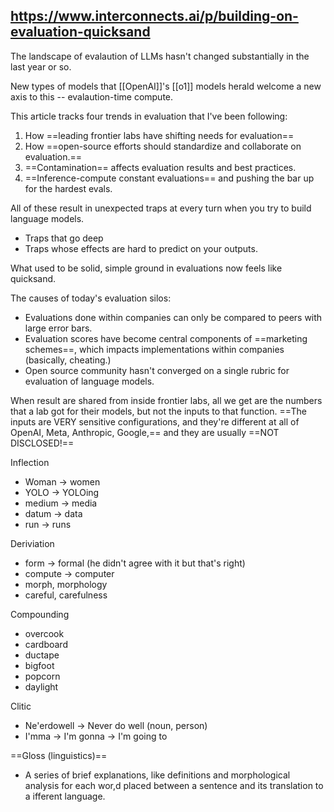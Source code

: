 https://www.interconnects.ai/p/building-on-evaluation-quicksand
----

The landscape of evalaution of LLMs hasn't changed substantially in the last year or so.

New types of models that [[OpenAI]]'s [[o1]] models herald welcome a new axis to this -- evalaution-time compute.

This article tracks four trends in evaluation that I've been following:
1. How ==leading frontier labs have shifting needs for evaluation==
2. How ==open-source efforts should standardize and collaborate on evaluation.==
3. ==Contamination== affects evaluation results and best practices.
4. ==Inference-compute constant evaluations== and pushing the bar up for the hardest evals.

All of these result in unexpected traps at every turn when you try to build language models.
- Traps that go deep
- Traps whose effects are hard to predict on your outputs.

What used to be solid, simple ground in evaluations now feels like quicksand.

The causes of today's evaluation silos:
- Evaluations done within companies can only be compared to peers with large error bars.
- Evaluation scores have become central components of ==marketing schemes==, which impacts implementations within companies (basically, cheating.)
- Open source community hasn't converged on a single rubric for evaluation of language models.

When result are shared from inside frontier labs, all we get are the numbers that a lab got for their models, but not the inputs to that function. ==The inputs are VERY sensitive configurations, and they're different at all of OpenAI, Meta, Anthropic, Google,== and they are usually ==NOT DISCLOSED!==


Inflection
- Woman -> women
- YOLO -> YOLOing
- medium -> media
- datum -> data
- run -> runs

Deriviation
- form -> formal (he didn't agree with it but that's right)
- compute -> computer
- morph, morphology
- careful, carefulness

Compounding
- overcook
- cardboard
- ductape
- bigfoot
- popcorn
- daylight

Clitic
- Ne'erdowell -> Never do well (noun, person)
- I'mma -> I'm gonna -> I'm going to


==Gloss (linguistics)==
- A series of brief explanations, like definitions and morphological analysis for each wor,d placed between a sentence and its translation to a ifferent language.


